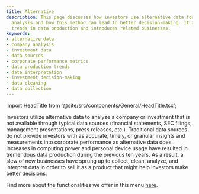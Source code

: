 ```yaml
---
title: Alternative
description: This page discusses how investors use alternative data for in-depth company
  analysis and how this method can lead to better decision-making. It also covers
  trends in data production and introduces related businesses.
keywords:
- alternative data
- company analysis
- investment data
- data sources
- corporate performance metrics
- data production trends
- data interpretation
- investment decision-making
- data cleaning
- data collection
---
```


import HeadTitle from '@site/src/components/General/HeadTitle.tsx';

<HeadTitle title="Alternative - Menus | OpenBB Terminal Docs" />

Investors utilize alternative data to analyze a company or investment that is not available through typical data sources (financial statements, SEC filings, management presentations, press releases, etc.). Traditional data sources do not provide investors with as accurate, timely, or granular insights and measurements into corporate performance as alternative data does. Increases in computing power and personal device usage have resulted in tremendous data production during the previous ten years. As a result, a slew of new businesses have sprung up to collect, clean, analyze, and interpret data in order to sell it as a product that might help investors make better decisions.

Find more about the functionalities we offer in this menu [here](/website/terminal/reference).
